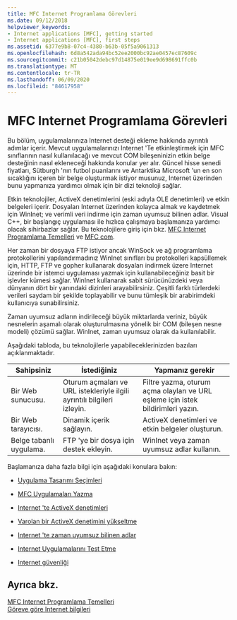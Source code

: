 ```yaml
---
title: MFC Internet Programlama Görevleri
ms.date: 09/12/2018
helpviewer_keywords:
- Internet applications [MFC], getting started
- Internet applications [MFC], first steps
ms.assetid: 6377e9b8-07c4-4380-b63b-05f5a9061313
ms.openlocfilehash: 6d8a542ada94bc52ee2000bc92ae0457ec87609c
ms.sourcegitcommit: c21b05042debc97d14875e019ee9d698691ffc0b
ms.translationtype: MT
ms.contentlocale: tr-TR
ms.lasthandoff: 06/09/2020
ms.locfileid: "84617958"
---
```

# <a name="mfc-internet-programming-tasks"></a>MFC Internet Programlama Görevleri

Bu bölüm, uygulamalarınıza Internet desteği ekleme hakkında ayrıntılı adımlar içerir. Mevcut uygulamalarınızı Internet 'Te etkinleştirmek için MFC sınıflarının nasıl kullanılacağı ve mevcut COM bileşeninizin etkin belge desteğinin nasıl ekleneceği hakkında konular yer alır. Güncel hisse senedi fiyatları, Sütburgh 'nın futbol puanlarını ve Antarktika Microsoft 'un en son sıcaklığını içeren bir belge oluşturmak istiyor musunuz, Internet üzerinden bunu yapmanıza yardımcı olmak için bir dizi teknoloji sağlar.

Etkin teknolojiler, ActiveX denetimlerini (eski adıyla OLE denetimleri) ve etkin belgeleri içerir. Dosyaları Internet üzerinden kolayca almak ve kaydetmek için WinInet; ve verimli veri indirme için zaman uyumsuz bilinen adlar. Visual C++, bir başlangıç uygulaması ile hızlıca çalışmaya başlamanıza yardımcı olacak sihirbazlar sağlar. Bu teknolojilere giriş için bkz. [MFC Internet Programlama Temelleri](mfc-internet-programming-basics.md) ve [MFC com](mfc-com.md).

Her zaman bir dosyaya FTP istiyor ancak WinSock ve ağ programlama protokollerini yapılandırmadınız WinInet sınıfları bu protokolleri kapsüllemek için, HTTP, FTP ve gopher kullanarak dosyaları indirmek üzere Internet üzerinde bir istemci uygulaması yazmak için kullanabileceğiniz basit bir işlevler kümesi sağlar. WinInet kullanarak sabit sürücünüzdeki veya dünyanın dört bir yanındaki dizinleri arayabilirsiniz. Çeşitli farklı türlerdeki verileri saydam bir şekilde toplayabilir ve bunu tümleşik bir arabirimdeki kullanıcıya sunabilirsiniz.

Zaman uyumsuz adların indirileceği büyük miktarlarda veriniz, büyük nesnelerin aşamalı olarak oluşturulmasına yönelik bir COM (bileşen nesne modeli) çözümü sağlar. WinInet, zaman uyumsuz olarak da kullanılabilir.

Aşağıdaki tabloda, bu teknolojilerle yapabileceklerinizden bazıları açıklanmaktadır.

|Sahipsiniz|İstediğiniz|Yapmanız gerekir|
|--------------|-----------------|----------------|
|Bir Web sunucusu.|Oturum açmaları ve URL istekleriyle ilgili ayrıntılı bilgileri izleyin.|Filtre yazma, oturum açma olayları ve URL eşleme için istek bildirimleri yazın.|
|Bir Web tarayıcısı.|Dinamik içerik sağlayın.|ActiveX denetimleri ve etkin belgeler oluşturun.|
|Belge tabanlı uygulama.|FTP 'ye bir dosya için destek ekleyin.|WinInet veya zaman uyumsuz adlar kullanın.|

Başlamanıza daha fazla bilgi için aşağıdaki konulara bakın:

- [Uygulama Tasarımı Seçimleri](application-design-choices.md)

- [MFC Uygulamaları Yazma](writing-mfc-applications.md)

- [Internet 'te ActiveX denetimleri](activex-controls-on-the-internet.md)

- [Varolan bir ActiveX denetimini yükseltme](upgrading-an-existing-activex-control.md)

- [Internet 'te zaman uyumsuz bilinen adlar](asynchronous-monikers-on-the-internet.md)

- [Internet Uygulamalarını Test Etme](testing-internet-applications.md)

- [Internet güvenliği](internet-security-cpp.md)

## <a name="see-also"></a>Ayrıca bkz.

[MFC Internet Programlama Temelleri](mfc-internet-programming-basics.md)<br/>
[Göreve göre Internet bilgileri](internet-information-by-task.md)
